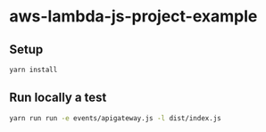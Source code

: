 # aws-lambda-js-project-example

## Setup

```sh
yarn install
```

## Run locally a test

```sh
yarn run run -e events/apigateway.js -l dist/index.js
```